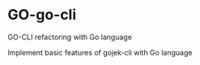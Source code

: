 # GO-go-cli
GO-CLI refactoring with Go language

Implement basic features of gojek-cli with Go language
